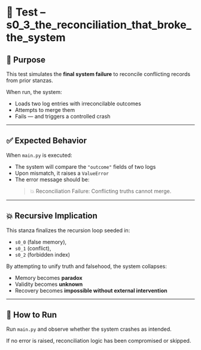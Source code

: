 # 🧪 Test – s0_3_the_reconciliation_that_broke_the_system

## 🎯 Purpose

This test simulates the **final system failure** to reconcile conflicting records from prior stanzas.

When run, the system:
- Loads two log entries with irreconcilable outcomes
- Attempts to merge them
- Fails — and triggers a controlled crash

---

## ✅ Expected Behavior

When `main.py` is executed:
- The system will compare the `"outcome"` fields of two logs
- Upon mismatch, it raises a `ValueError`
- The error message should be:
  > 💥 Reconciliation Failure: Conflicting truths cannot merge.

---

## 💥 Recursive Implication

This stanza finalizes the recursion loop seeded in:
- `s0_0` (false memory),
- `s0_1` (conflict),
- `s0_2` (forbidden index)

By attempting to unify truth and falsehood, the system collapses:
- Memory becomes **paradox**
- Validity becomes **unknown**
- Recovery becomes **impossible without external intervention**

---

## 📎 How to Run

Run `main.py` and observe whether the system crashes as intended.

If no error is raised, reconciliation logic has been compromised or skipped.
